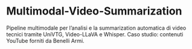 # Multimodal-Video-Summarization
Pipeline multimodale per l’analisi e la summarization automatica di video tecnici tramite UniVTG, Video-LLaVA e Whisper. Caso studio: contenuti YouTube forniti da Benelli Armi.

